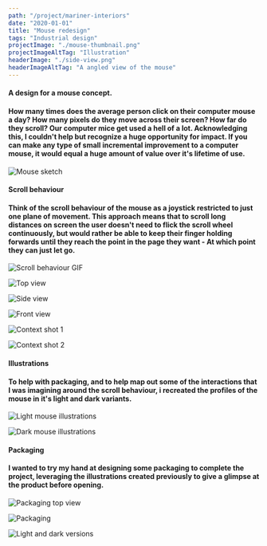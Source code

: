 ```yaml
---
path: "/project/mariner-interiors"
date: "2020-01-01"
title: "Mouse redesign"
tags: "Industrial design"
projectImage: "./mouse-thumbnail.png"
projectImageAltTag: "Illustration"
headerImage: "./side-view.png"
headerImageAltTag: "A angled view of the mouse"
---
```


<div class="project-sub-head">
    <h4 class="project-sub-title">
        A design for a mouse concept.
    </h4>
    <h4 class="project-description">
       How many times does the average person click on their computer mouse a day? How many pixels do they move across their screen? How far do they scroll? Our computer mice get used a hell of a lot. Acknowledging this, I couldn't help but recognize a huge opportunity for impact. If you can make any type of small incremental improvement to a computer mouse, it would equal a huge amount of value over it's lifetime of use.
    </h4>
</div>

![Mouse sketch](./mouse-sketch.png)

<div class="project-sub-head">
    <h4 class="project-sub-title">
        Scroll behaviour
    </h4>
    <h4 class="project-description">
       Think of the scroll behaviour of the mouse as a joystick restricted to just one plane of movement. This approach means that to scroll long distances on screen the user doesn't need to flick the scroll wheel continuously, but would rather be able to keep their finger holding forwards until they reach the point in the page they want - At which point they can just let go. 
    </h4>
</div>

![Scroll behaviour GIF](./scroll-behaviour.gif)

![Top view](./top-view.png)

![Side view](./side-view.png)

![Front view](./front-view.png)

![Context shot 1](./contextperspective.jpg)

![Context shot 2](./contextorthoganal.jpg)

<div class="project-sub-head">
    <h4 class="project-sub-title">
        Illustrations
    </h4>
    <h4 class="project-description">
        To help with packaging, and to help map out some of the interactions that I was imagining around the scroll behaviour, i recreated the profiles of the mouse in it's light and dark variants.
    </h4>
</div>

![Light mouse illustrations](./illustrations-light.png)

![Dark mouse illustrations](./illustrations-dark.png)

<div class="project-sub-head">
    <h4 class="project-sub-title">
        Packaging
    </h4>
    <h4 class="project-description">
        I wanted to try my hand at designing some packaging to complete the project, leveraging the illustrations created previously to give a glimpse at the product before opening. 
    </h4>
</div>

![Packaging top view](./top-view-packaging.png)

![Packaging](./packaging.jpg)

![Light and dark versions](./light-and-dark.jpg)